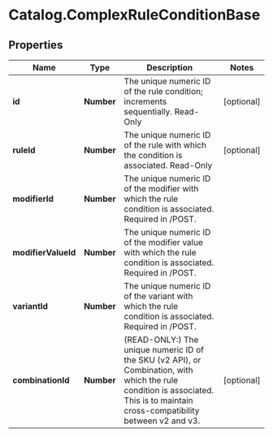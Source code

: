 # Catalog.ComplexRuleConditionBase

## Properties
Name | Type | Description | Notes
------------ | ------------- | ------------- | -------------
**id** | **Number** | The unique numeric ID of the rule condition; increments sequentially. Read-Only  | [optional] 
**ruleId** | **Number** | The unique numeric ID of the rule with which the condition is associated. Read-Only | [optional] 
**modifierId** | **Number** | The unique numeric ID of the modifier with which the rule condition is associated. Required in /POST. | 
**modifierValueId** | **Number** | The unique numeric ID of the modifier value with which the rule condition is associated. Required in /POST. | 
**variantId** | **Number** | The unique numeric ID of the variant with which the rule condition is associated. Required in /POST. | 
**combinationId** | **Number** | (READ-ONLY:) The unique numeric ID of the SKU (v2 API), or Combination, with which the rule condition is associated. This is to maintain cross-compatibility between v2 and v3.  | [optional] 
